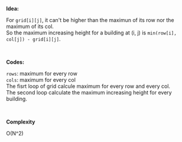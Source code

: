 **Idea:**

For `grid[i][j]`, it can't be higher than the maximun of its row nor the maximum of its col.\
So the maximum increasing height for a building at (i, j) is `min(row[i], col[j]) - grid[i][j]`.
​

<br>

**Codes:**

`rows`: maximum for every row\
`cols`: maximum for every col\
The fisrt loop of grid calcule maximum for every row and every col.\
The second loop calculate the maximum increasing height for every building.

<br>

**Complexity**

O(N^2)
